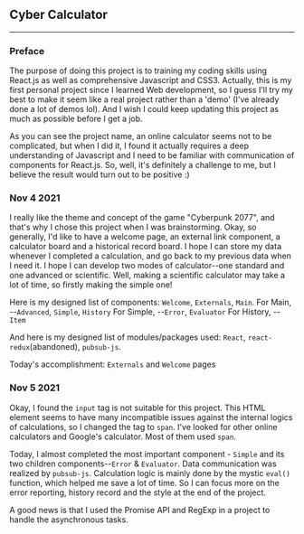 ## Cyber Calculator
---
### Preface
The purpose of doing this project is to training my coding skills using React.js as well as comprehensive Javascript and CSS3. Actually, this is my first personal project since I learned Web development, so I guess I'll try my best to make it seem like a real project rather than a 'demo' (I've already done a lot of demos lol). And I wish I could keep updating this project as much as possible before I get a job.

As you can see the project name, an online calculator seems not to be complicated, but when I did it, I found it actually requires a deep understanding of Javascript and I need to be familiar with communication of components for React.js. So, well, it's definitely a challenge to me, but I believe the result would turn out to be positive :)

### Nov 4 2021
I really like the theme and concept of the game "Cyberpunk 2077", and that's why I chose this project when I was brainstorming. Okay, so generally, I'd like to have a welcome page, an external link component, a calculator board and a historical record board. I hope I can store my data whenever I completed a calculation, and go back to my previous data when I need it. I hope I can develop two modes of calculator--one standard and one advanced or scientific. Well, making a scientific calculator may take a lot of time, so firstly making the simple one!

Here is my designed list of components: `Welcome`, `Externals`, `Main`.
For Main, --`Advanced`, `Simple`, `History`
For Simple, --`Error`, `Evaluator`
For History, --`Item`

And here is my designed list of modules/packages used: `React`, `react-redux`(abandoned), `pubsub-js`.

Today's accomplishment: `Externals` and `Welcome` pages

### Nov 5 2021
Okay, I found the `input` tag is not suitable for this project. This HTML element seems to have many incompatible issues against the internal logics of calculations, so I changed the tag to `span`. I've looked for other online calculators and Google's calculator. Most of them used `span`.

Today, I almost completed the most important component - `Simple` and its two children components--`Error` & `Evaluator`. Data communication was realized by `pubsub-js`. Calculation logic is mainly done by the mystic `eval()` function, which helped me save a lot of time. So I can focus more on the error reporting, history record and the style at the end of the project.

A good news is that I used the Promise API and RegExp in a project to handle the asynchronous tasks.



